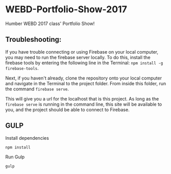 # WEBD-Portfolio-Show-2017
Humber WEBD 2017 class' Portfolio Show!


## Troubleshooting:
If you have trouble connecting or using Firebase on your local computer, you may need to run the firebase server locally. To do this, install the firebase tools by entering the following line in the Terminal: ```npm install -g firebase-tools```.

Next, if you haven't already, clone the repository onto your local computer and navigate in the Terminal to the project folder. From inside this folder, run the command ```firebase serve```.

This will give you a url for the localhost that is this project. As long as the ```firebase serve``` is running in the command line, this site will be available to you, and the project should be able to connect to Firebase.


## GULP

Install dependencies

```bash
npm install
```

Run Gulp

```bash
gulp
```